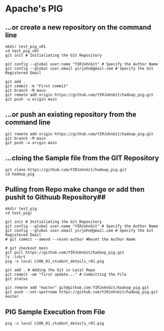 # Apache's PIG

## …or create a new repository on the command line ##
```
mkdir test_pig_v01
cd test_pig_v01
git init # Initialiating the Git Repository

git config --global user.name "YIRJohnGit" # Specify the Author Name
git config --global user.email yirjohn@gmail.com # Specify the Git Registered Email

git add .
git commit -m "First commit"
git branch -M main
git remote add origin https://github.com/YIRJohnGit/hadoop_pig.git
git push -u origin main
```

## ...or push an existing repository from the command line ##
```
git remote add origin https://github.com/YIRJohnGit/hadoop_pig.git
git branch -M main
git push -u origin main
```

## ...cloing the Sample file from the GIT Repository ##
```
git clone https://github.com/YIRJohnGit/hadoop_pig.git
cd hadoop_pig
```

## Pulling from Repo make change or add then pushit to Githuub Repository##
```
mkdir test_pig
cd test_pig/

git init # Initialiating the Git Repository
git config --global user.name "YIRJohnGit" # Specify the Author Name
git config --global user.email yirjohn@gmail.com # Specify the Git Registered Email
# git commit --amend --reset-author #Reset the Author Name

# git checkout main
git pull https://github.com/YIRJohnGit/hadoop_pig.git
ls -lshrt
pig -x local LS06_01_student_details_r01.pig 

git add . # Adding the Git in Local Repo
git commit -am "first update..." # Committing the File
git status

git remote add "master" git@github.com:YIRJohnGit/hadoop_pig.git
git push --set-upstream https://github.com/YIRJohnGit/hadoop_pig.git master
```

## PIG Sample Execution from File ##
```
pig -x local LS06_01_student_details_r01.pig
```
